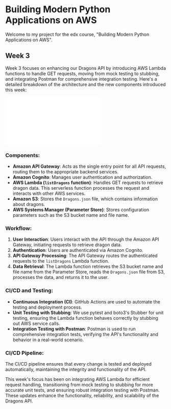 # Building Modern Python Applications on AWS

Welcome to my project for the edx course, "Building Modern Python Applications on AWS".

## Week 3

Week 3 focuses on enhancing our Dragons API by introducing AWS Lambda functions to handle GET requests, moving from mock testing to stubbing, and integrating Postman for comprehensive integration testing. Here's a detailed breakdown of the architecture and the new components introduced this week:

![Updated Architecture](ListDragons/listDragons.py)

### Components:
- **Amazon API Gateway**: Acts as the single entry point for all API requests, routing them to the appropriate backend services.
- **Amazon Cognito**: Manages user authentication and authorization.
- **AWS Lambda (`listDragons` function)**: Handles GET requests to retrieve dragon data. This serverless function processes the request and interacts with other AWS services.
- **Amazon S3**: Stores the `Dragons.json` file, which contains information about dragons.
- **AWS Systems Manager (Parameter Store)**: Stores configuration parameters such as the S3 bucket name and file name.

### Workflow:
1. **User Interaction**: Users interact with the API through the Amazon API Gateway, initiating requests to retrieve dragon data.
2. **Authentication**: Users are authenticated via Amazon Cognito.
3. **API Gateway Processing**: The API Gateway routes the authenticated requests to the `listDragons` Lambda function.
4. **Data Retrieval**: The Lambda function retrieves the S3 bucket name and file name from the Parameter Store, reads the `Dragons.json` file from S3, processes the data, and returns it to the user.


### CI/CD and Testing:
- **Continuous Integration (CI)**: GitHub Actions are used to automate the testing and deployment process.
- **Unit Testing with Stubbing**: We use pytest and boto3's Stubber for unit testing, ensuring the Lambda function behaves correctly by stubbing out AWS service calls.
- **Integration Testing with Postman**: Postman is used to run comprehensive integration tests, verifying the API's functionality and behavior in a real-world scenario.

### CI/CD Pipeline:

The CI/CD pipeline ensures that every change is tested and deployed automatically, maintaining the integrity and functionality of the API.

This week's focus has been on integrating AWS Lambda for efficient request handling, transitioning from mock testing to stubbing for more accurate unit tests, and ensuring robust integration testing with Postman. These updates enhance the functionality, reliability, and scalability of the Dragons API.
